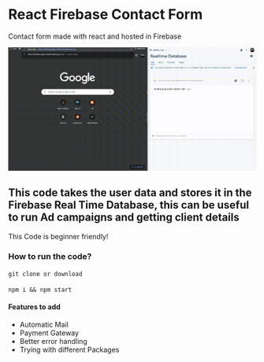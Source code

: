# React Firebase Contact Form
Contact form made with react and hosted in Firebase 

![](demo_form.gif.gif)

## This code takes the user data and stores it in the Firebase Real Time Database, this can be useful to run Ad campaigns and getting client details
This Code is beginner friendly!

### How to run the code?
```
git clone or download

npm i && npm start  

```
#### Features to add

* Automatic Mail
* Payment Gateway
* Better error handling
* Trying with different Packages

